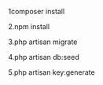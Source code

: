 1composer install

2.npm install

3.php artisan migrate

4.php artisan db:seed

5.php artisan key:generate
